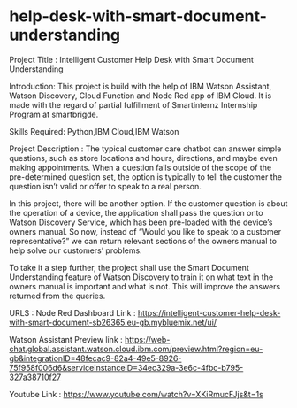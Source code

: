 # help-desk-with-smart-document-understanding
Project Title :
Intelligent Customer Help Desk with Smart Document Understanding

Introduction:
This project is build with the help of IBM Watson Assistant, Watson Discovery, Cloud Function and Node Red app of IBM Cloud. It is made with the regard of partial fulfillment of Smartinternz Internship Program at smartbrigde.

Skills Required:
Python,IBM Cloud,IBM Watson

Project Description :
The typical customer care chatbot can answer simple questions, such as store locations and hours, directions, and maybe even making appointments. When a question falls outside of the scope of the pre-determined question set, the option is typically to tell the customer the question isn’t valid or offer to speak to a real person.

In this project, there will be another option. If the customer question is about the operation of a device, the application shall pass the question onto Watson Discovery Service, which has been pre-loaded with the device’s owners manual. So now, instead of “Would you like to speak to a customer representative?” we can return relevant sections of the owners manual to help solve our customers’ problems.

To take it a step further, the project shall use the Smart Document Understanding feature of Watson Discovery to train it on what text in the owners manual is important and what is not. This will improve the answers returned from the queries.

URLS :
Node Red Dashboard Link : https://intelligent-customer-help-desk-with-smart-document-sb26365.eu-gb.mybluemix.net/ui/

Watson Assistant Preview link : https://web-chat.global.assistant.watson.cloud.ibm.com/preview.html?region=eu-gb&integrationID=48fecac9-82a4-49e5-8926-75f958f006d6&serviceInstanceID=34ec329a-3e6c-4fbc-b795-327a38710f27

Youtube Link : https://www.youtube.com/watch?v=XKiRmucFJjs&t=1s
